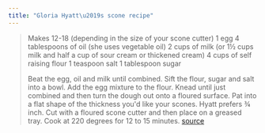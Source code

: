 ```yaml
---
title: "Gloria Hyatt\u2019s scone recipe"
---
```

> Makes 12-18 (depending in the size of your scone cutter)
> 1 egg
> 4 tablespoons of oil (she uses vegetable oil)
> 2 cups of milk (or 1½ cups milk and half a cup of sour cream or thickened cream)
> 4 cups of self raising flour
> 1 teaspoon salt
> 1 tablespoon sugar
>
> Beat the egg, oil and milk until combined. Sift the flour, sugar and salt into a bowl. Add the egg mixture to the flour. Knead until just combined and then turn the dough out onto a floured surface. Pat into a flat shape of the thickness you'd like your scones. Hyatt prefers ¾ inch. Cut with a floured scone cutter and then place on a greased tray. Cook at 220 degrees for 12 to 15 minutes. [source](http://www.smh.com.au/lifestyle/homestyle/tried-and-tasted/how-to-bake-the-perfect-scone-20110504-1e7xn.html)